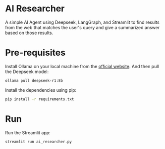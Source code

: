 # AI Researcher
A simple AI Agent using Deepseek, LangGraph, and Streamlit to find results from the web that matches the user's query and give a summarized answer based on those results.


# Pre-requisites
Install Ollama on your local machine from the [official website](https://ollama.com/). And then pull the Deepseek model:

```bash
ollama pull deepseek-r1:8b
```

Install the dependencies using pip:

```bash
pip install -r requirements.txt
```

# Run
Run the Streamlit app:

```bash
streamlit run ai_researcher.py
```
